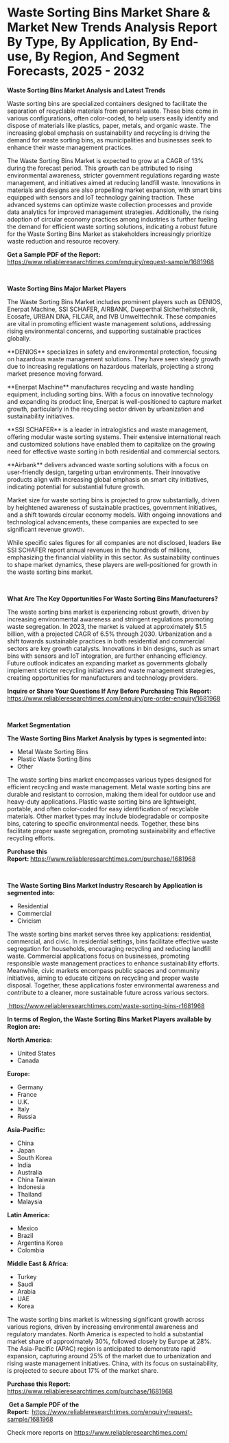 <p><h1>Waste Sorting Bins Market Share & Market New Trends Analysis Report By Type, By Application, By End-use, By Region, And Segment Forecasts, 2025 - 2032</h1></p><p><strong>Waste Sorting Bins Market Analysis and Latest Trends</strong></p>
<p><p>Waste sorting bins are specialized containers designed to facilitate the separation of recyclable materials from general waste. These bins come in various configurations, often color-coded, to help users easily identify and dispose of materials like plastics, paper, metals, and organic waste. The increasing global emphasis on sustainability and recycling is driving the demand for waste sorting bins, as municipalities and businesses seek to enhance their waste management practices.</p><p>The Waste Sorting Bins Market is expected to grow at a CAGR of 13% during the forecast period. This growth can be attributed to rising environmental awareness, stricter government regulations regarding waste management, and initiatives aimed at reducing landfill waste. Innovations in materials and designs are also propelling market expansion, with smart bins equipped with sensors and IoT technology gaining traction. These advanced systems can optimize waste collection processes and provide data analytics for improved management strategies. Additionally, the rising adoption of circular economy practices among industries is further fueling the demand for efficient waste sorting solutions, indicating a robust future for the Waste Sorting Bins Market as stakeholders increasingly prioritize waste reduction and resource recovery.</p></p>
<p><strong>Get a Sample PDF of the Report:&nbsp;</strong> <a href="https://www.reliableresearchtimes.com/enquiry/request-sample/1681968?utm_campaign=3297&utm_medium=2&utm_source=Github&utm_content=ia&utm_term=24032025&utm_id=waste-sorting-bins">https://www.reliableresearchtimes.com/enquiry/request-sample/1681968</a></p>
<p>&nbsp;</p>
<p><strong>Waste Sorting Bins Major Market Players</strong></p>
<p><p>The Waste Sorting Bins Market includes prominent players such as DENIOS, Enerpat Machine, SSI SCHAFER, AIRBANK, Dueperthal Sicherheitstechnik, Ecosafe, URBAN DNA, FILCAR, and IVB Umwelttechnik. These companies are vital in promoting efficient waste management solutions, addressing rising environmental concerns, and supporting sustainable practices globally.</p><p>**DENIOS** specializes in safety and environmental protection, focusing on hazardous waste management solutions. They have seen steady growth due to increasing regulations on hazardous materials, projecting a strong market presence moving forward.</p><p>**Enerpat Machine** manufactures recycling and waste handling equipment, including sorting bins. With a focus on innovative technology and expanding its product line, Enerpat is well-positioned to capture market growth, particularly in the recycling sector driven by urbanization and sustainability initiatives.</p><p>**SSI SCHAFER** is a leader in intralogistics and waste management, offering modular waste sorting systems. Their extensive international reach and customized solutions have enabled them to capitalize on the growing need for effective waste sorting in both residential and commercial sectors.</p><p>**Airbank** delivers advanced waste sorting solutions with a focus on user-friendly design, targeting urban environments. Their innovative products align with increasing global emphasis on smart city initiatives, indicating potential for substantial future growth.</p><p>Market size for waste sorting bins is projected to grow substantially, driven by heightened awareness of sustainable practices, government initiatives, and a shift towards circular economy models. With ongoing innovations and technological advancements, these companies are expected to see significant revenue growth. </p><p>While specific sales figures for all companies are not disclosed, leaders like SSI SCHAFER report annual revenues in the hundreds of millions, emphasizing the financial viability in this sector. As sustainability continues to shape market dynamics, these players are well-positioned for growth in the waste sorting bins market.</p></p>
<p>&nbsp;</p>
<p><strong>What Are The Key Opportunities For Waste Sorting Bins Manufacturers?</strong></p>
<p><p>The waste sorting bins market is experiencing robust growth, driven by increasing environmental awareness and stringent regulations promoting waste segregation. In 2023, the market is valued at approximately $1.5 billion, with a projected CAGR of 6.5% through 2030. Urbanization and a shift towards sustainable practices in both residential and commercial sectors are key growth catalysts. Innovations in bin designs, such as smart bins with sensors and IoT integration, are further enhancing efficiency. Future outlook indicates an expanding market as governments globally implement stricter recycling initiatives and waste management strategies, creating opportunities for manufacturers and technology providers.</p></p>
<p><strong>Inquire or Share Your Questions If Any Before Purchasing This Report:</strong> <a href="https://www.reliableresearchtimes.com/enquiry/pre-order-enquiry/1681968?utm_campaign=3297&utm_medium=2&utm_source=Github&utm_content=ia&utm_term=24032025&utm_id=waste-sorting-bins">https://www.reliableresearchtimes.com/enquiry/pre-order-enquiry/1681968</a></p>
<p>&nbsp;</p>
<p><strong>Market Segmentation</strong></p>
<p><strong>The Waste Sorting Bins Market Analysis by types is segmented into:</strong></p>
<p><ul><li>Metal Waste Sorting Bins</li><li>Plastic Waste Sorting Bins</li><li>Other</li></ul></p>
<p><p>The waste sorting bins market encompasses various types designed for efficient recycling and waste management. Metal waste sorting bins are durable and resistant to corrosion, making them ideal for outdoor use and heavy-duty applications. Plastic waste sorting bins are lightweight, portable, and often color-coded for easy identification of recyclable materials. Other market types may include biodegradable or composite bins, catering to specific environmental needs. Together, these bins facilitate proper waste segregation, promoting sustainability and effective recycling efforts.</p></p>
<p><strong>Purchase this Report:&nbsp;</strong><a href="https://www.reliableresearchtimes.com/purchase/1681968?utm_campaign=3297&utm_medium=2&utm_source=Github&utm_content=ia&utm_term=24032025&utm_id=waste-sorting-bins">https://www.reliableresearchtimes.com/purchase/1681968</a></p>
<p>&nbsp;</p>
<p><strong>The Waste Sorting Bins Market Industry Research by Application is segmented into:</strong></p>
<p><ul><li>Residential</li><li>Commercial</li><li>Civicism</li></ul></p>
<p><p>The waste sorting bins market serves three key applications: residential, commercial, and civic. In residential settings, bins facilitate effective waste segregation for households, encouraging recycling and reducing landfill waste. Commercial applications focus on businesses, promoting responsible waste management practices to enhance sustainability efforts. Meanwhile, civic markets encompass public spaces and community initiatives, aiming to educate citizens on recycling and proper waste disposal. Together, these applications foster environmental awareness and contribute to a cleaner, more sustainable future across various sectors.</p></p>
<p><a href="https://www.reliableresearchtimes.com/waste-sorting-bins-r1681968?utm_campaign=3297&utm_medium=2&utm_source=Github&utm_content=ia&utm_term=24032025&utm_id=waste-sorting-bins">&nbsp;https://www.reliableresearchtimes.com/waste-sorting-bins-r1681968</a></p>
<p><strong>In terms of Region, the Waste Sorting Bins Market Players available by Region are:</strong></p>
<p>
    <p> <strong> North America: </strong>
        <ul>
            <li>United States</li>
            <li>Canada</li>
        </ul>
        </p> 
    <p> <strong> Europe: </strong>
        <ul>
            <li>Germany</li>
            <li>France</li>
            <li>U.K.</li>
            <li>Italy</li>
            <li>Russia</li>
        </ul>
        </p> 
    <p> <strong> Asia-Pacific: </strong>
        <ul>
            <li>China</li>
            <li>Japan</li>
            <li>South Korea</li>
            <li>India</li>
            <li>Australia</li>
            <li>China Taiwan</li>
            <li>Indonesia</li>
            <li>Thailand</li>
            <li>Malaysia</li>
        </ul>
        </p> 
    <p> <strong> Latin America: </strong>
        <ul>
            <li>Mexico</li>
            <li>Brazil</li>
            <li>Argentina Korea</li>
            <li>Colombia</li>
        </ul>
        </p> 
    <p> <strong> Middle East & Africa: </strong>
        <ul>
            <li>Turkey</li>
            <li>Saudi</li>
            <li>Arabia</li>
            <li>UAE</li>
            <li>Korea</li>
        </ul>
    </p>
    </p>
<p><p>The waste sorting bins market is witnessing significant growth across various regions, driven by increasing environmental awareness and regulatory mandates. North America is expected to hold a substantial market share of approximately 30%, followed closely by Europe at 28%. The Asia-Pacific (APAC) region is anticipated to demonstrate rapid expansion, capturing around 25% of the market due to urbanization and rising waste management initiatives. China, with its focus on sustainability, is projected to secure about 17% of the market share.</p></p>
<p><strong>Purchase this Report: </strong><a href="https://www.reliableresearchtimes.com/purchase/1681968?utm_campaign=3297&utm_medium=2&utm_source=Github&utm_content=ia&utm_term=24032025&utm_id=waste-sorting-bins">https://www.reliableresearchtimes.com/purchase/1681968</a></p>
<p>&nbsp;<strong>Get a Sample PDF of the Report:&nbsp;&nbsp;</strong><a href="https://www.reliableresearchtimes.com/enquiry/request-sample/1681968?utm_campaign=3297&utm_medium=2&utm_source=Github&utm_content=ia&utm_term=24032025&utm_id=waste-sorting-bins">https://www.reliableresearchtimes.com/enquiry/request-sample/1681968</a></p>
<p><strong></strong></p>
<p>Check more reports on <a href="https://www.reliableresearchtimes.com/?utm_campaign=3297&utm_medium=2&utm_source=Github&utm_content=ia&utm_term=24032025&utm_id=waste-sorting-bins">https://www.reliableresearchtimes.com/</a></p>